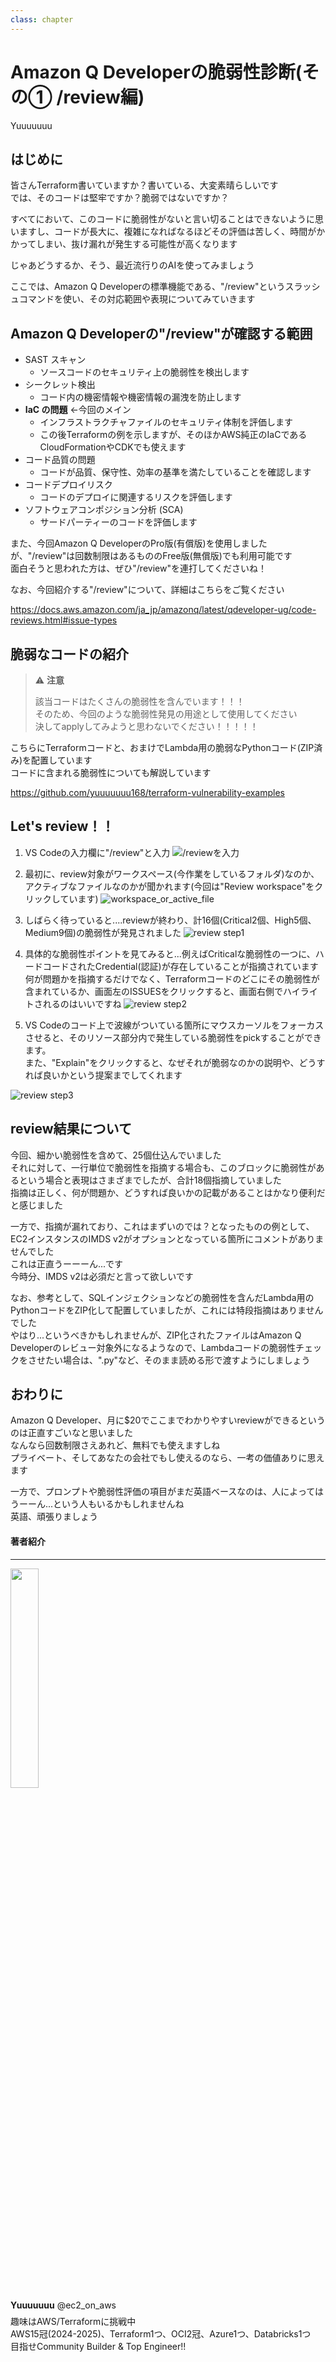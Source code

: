```yaml
---
class: chapter
---
```


# Amazon Q Developerの脆弱性診断(その① /review編)

<div class="flush-right">
Yuuuuuuu
</div>

## はじめに
皆さんTerraform書いていますか？書いている、大変素晴らしいです </br>
では、そのコードは堅牢ですか？脆弱ではないですか？

すべてにおいて、このコードに脆弱性がないと言い切ることはできないように思いますし、コードが長大に、複雑になればなるほどその評価は苦しく、時間がかかってしまい、抜け漏れが発生する可能性が高くなります

じゃあどうするか、そう、最近流行りのAIを使ってみましょう

ここでは、Amazon Q Developerの標準機能である、"/review"というスラッシュコマンドを使い、その対応範囲や表現についてみていきます

## Amazon Q Developerの"/review"が確認する範囲
- SAST スキャン
    - ソースコードのセキュリティ上の脆弱性を検出します
- シークレット検出
    - コード内の機密情報や機密情報の漏洩を防止します
- **IaC の問題** ←今回のメイン
    - インフラストラクチャファイルのセキュリティ体制を評価します
    - この後Terraformの例を示しますが、そのほかAWS純正のIaCであるCloudFormationやCDKでも使えます
- コード品質の問題
    - コードが品質、保守性、効率の基準を満たしていることを確認します
- コードデプロイリスク
    - コードのデプロイに関連するリスクを評価します
- ソフトウェアコンポジション分析 (SCA)
    - サードパーティーのコードを評価します

また、今回Amazon Q DeveloperのPro版(有償版)を使用しましたが、"/review"は回数制限はあるもののFree版(無償版)でも利用可能です </br>
面白そうと思われた方は、ぜひ"/review"を連打してくださいね！

なお、今回紹介する"/review"について、詳細はこちらをご覧ください

https://docs.aws.amazon.com/ja_jp/amazonq/latest/qdeveloper-ug/code-reviews.html#issue-types

## 脆弱なコードの紹介
> ⚠️ **注意**
> 
> 該当コードはたくさんの脆弱性を含んでいます！！！ </br>
> そのため、今回のような脆弱性発見の用途として使用してください </br>
> 決してapplyしてみようと思わないでください！！！！！ </br>

こちらにTerraformコードと、おまけでLambda用の脆弱なPythonコード(ZIP済み)を配置しています </br>
コードに含まれる脆弱性についても解説しています

https://github.com/yuuuuuuu168/terraform-vulnerability-examples

## Let's review！！
1. VS Codeの入力欄に"/review"と入力
![/reviewを入力](./images/chap-yuuuuuuu-qdev-review/input-review.png)

2. 最初に、review対象がワークスペース(今作業をしているフォルダ)なのか、アクティブなファイルなのかが聞かれます(今回は"Review workspace"をクリックしています)
![workspace_or_active_file](./images/chap-yuuuuuuu-qdev-review/workspace_or_active-file.png)

3. しばらく待っていると....reviewが終わり、計16個(Critical2個、High5個、Medium9個)の脆弱性が発見されました
![review step1](./images/chap-yuuuuuuu-qdev-review/review_step1.png)

4. 具体的な脆弱性ポイントを見てみると...例えばCriticalな脆弱性の一つに、ハードコードされたCredential(認証)が存在していることが指摘されています </br>
何が問題かを指摘するだけでなく、Terraformコードのどこにその脆弱性が含まれているか、画面左のISSUESをクリックすると、画面右側でハイライトされるのはいいですね
![review step2](./images/chap-yuuuuuuu-qdev-review/review_step2.png)

5. VS Codeのコード上で波線がついている箇所にマウスカーソルをフォーカスさせると、そのリソース部分内で発生している脆弱性をpickすることができます。 </br>
また、"Explain"をクリックすると、なぜそれが脆弱なのかの説明や、どうすれば良いかという提案までしてくれます

![review step3](./images/chap-yuuuuuuu-qdev-review/review_step3.png)

## review結果について
今回、細かい脆弱性を含めて、25個仕込んでいました </br>
それに対して、一行単位で脆弱性を指摘する場合も、このブロックに脆弱性があるという場合と表現はさまざまでしたが、合計18個指摘していました </br>
指摘は正しく、何が問題か、どうすれば良いかの記載があることはかなり便利だと感じました

一方で、指摘が漏れており、これはまずいのでは？となったものの例として、EC2インスタンスのIMDS v2がオプションとなっている箇所にコメントがありませんでした </br>
これは正直うーーーん...です </br>
今時分、IMDS v2は必須だと言って欲しいです

なお、参考として、SQLインジェクションなどの脆弱性を含んだLambda用のPythonコードをZIP化して配置していましたが、これには特段指摘はありませんでした </br>
やはり...というべきかもしれませんが、ZIP化されたファイルはAmazon Q Developerのレビュー対象外になるようなので、Lambdaコードの脆弱性チェックをさせたい場合は、".py"など、そのまま読める形で渡すようにしましょう

## おわりに
Amazon Q Developer、月に$20でここまでわかりやすいreviewができるというのは正直すごいなと思いました </br>
なんなら回数制限さえあれど、無料でも使えますしね </br>
プライベート、そしてあなたの会社でもし使えるのなら、一考の価値ありに思えます

一方で、プロンプトや脆弱性評価の項目がまだ英語ベースなのは、人によってはうーーん...という人もいるかもしれませんね </br>
英語、頑張りましょう

#### 著者紹介
---

<div class="author-profile">
    <img src="./images/chap-yuuuuuuu-qdev-review/yuuuuuuu_icon.png" width="30%">
    <div>
        <div>
            <b>Yuuuuuuu</b>
            @ec2_on_aws
        </div>
    </div>
</div>
<p style="margin-top: 0.5em; margin-bottom: 2em;">
趣味はAWS/Terraformに挑戦中 </br>
AWS15冠(2024-2025)、Terraform1つ、OCI2冠、Azure1つ、Databricks1つ </br>
目指せCommunity Builder & Top Engineer!! </br>
</p>